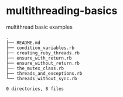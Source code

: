 multithreading-basics
=====================

multithread basic examples


```
.
├── README.md
├── condition_variables.rb
├── creating_ruby_threads.rb
├── ensure_with_return.rb
├── ensure_without_return.rb
├── the_mutex_class.rb
├── threads_and_exceptions.rb
└── threads_without_sync.rb

0 directories, 8 files
```

